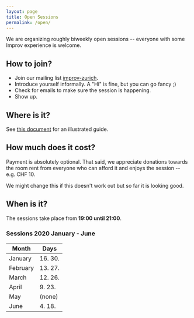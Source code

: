 ```yaml
---
layout: page
title: Open Sessions
permalink: /open/
---
```


We are organizing roughly biweekly open sessions -- everyone with some Improv
experience is welcome.

## How to join?

* Join our mailing list
  [improv-zurich](https://groups.google.com/forum/#!forum/improv-zurich/join).
* Introduce yourself informally. A "Hi" is fine, but you can go fancy ;)
* Check for emails to make sure the session is happening.
* Show up.

## Where is it?

See [this
document](https://docs.google.com/document/d/1TjFeCMlUWh2jRm9GhoPKZgfebrwNkwBnoqoO1Poz_W8/edit?usp=sharing)
for an illustrated guide.

## How much does it cost?

Payment is absolutely optional. That said, we appreciate
donations towards the room rent from everyone who can afford it and enjoys the
session -- e.g. CHF 10.

We might change this if this doesn't work out but so far it is looking good.

## When is it?

The sessions take place from **19:00 until 21:00**.

### Sessions 2020 January - June

| Month   | Days   |
|---------|--------|
|January   |16. 30. |
|February  |13. 27. |
|March 	  |12. 26. |
|April 	  |9. 23.  |
|May 	  | (none) |
|June	  |4. 18.  |
